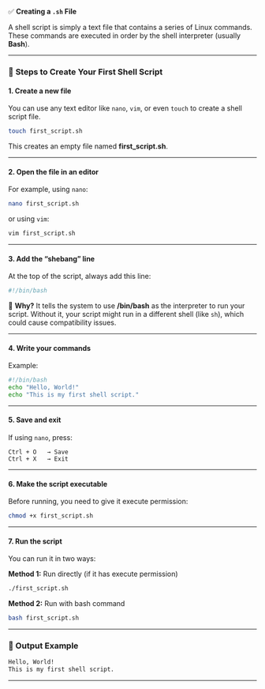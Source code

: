 ✅ **Creating a `.sh` File**

A shell script is simply a text file that contains a series of Linux commands. These commands are executed in order by the shell interpreter (usually **Bash**).

---

### 🧩 **Steps to Create Your First Shell Script**

#### **1. Create a new file**

You can use any text editor like `nano`, `vim`, or even `touch` to create a shell script file.

```bash
touch first_script.sh
```

This creates an empty file named **first_script.sh**.

---

#### **2. Open the file in an editor**

For example, using `nano`:

```bash
nano first_script.sh
```

or using `vim`:

```bash
vim first_script.sh
```

---

#### **3. Add the “shebang” line**

At the top of the script, always add this line:

```bash
#!/bin/bash
```

🧠 **Why?**
It tells the system to use **/bin/bash** as the interpreter to run your script.
Without it, your script might run in a different shell (like `sh`), which could cause compatibility issues.

---

#### **4. Write your commands**

Example:

```bash
#!/bin/bash
echo "Hello, World!"
echo "This is my first shell script."
```

---

#### **5. Save and exit**

If using `nano`, press:

```
Ctrl + O   → Save
Ctrl + X   → Exit
```

---

#### **6. Make the script executable**

Before running, you need to give it execute permission:

```bash
chmod +x first_script.sh
```

---

#### **7. Run the script**

You can run it in two ways:

**Method 1:** Run directly (if it has execute permission)

```bash
./first_script.sh
```

**Method 2:** Run with bash command

```bash
bash first_script.sh
```

---

### 🧾 Output Example

```bash
Hello, World!
This is my first shell script.
```

---



